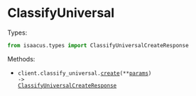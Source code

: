 # ClassifyUniversal

Types:

```python
from isaacus.types import ClassifyUniversalCreateResponse
```

Methods:

- <code title="post /classify/universal">client.classify_universal.<a href="./src/isaacus/resources/classify_universal.py">create</a>(\*\*<a href="src/isaacus/types/classify_universal_create_params.py">params</a>) -> <a href="./src/isaacus/types/classify_universal_create_response.py">ClassifyUniversalCreateResponse</a></code>
